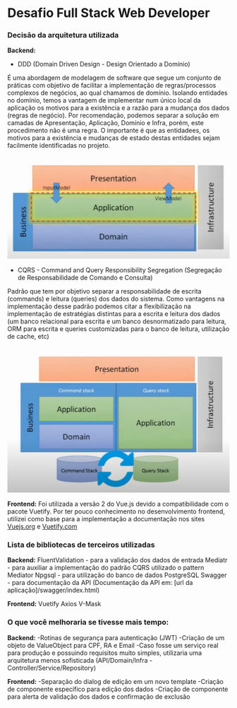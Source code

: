 # Desafio Full Stack Web Developer #

### Decisão da arquitetura utilizada

**Backend:**
- DDD (Domain Driven Design - Design Orientado a Domínio)

É uma abordagem de modelagem de software que segue um conjunto de práticas com objetivo de facilitar a implementação de regras/processos complexos de negócios, ao qual chamamos de domínio. Isolando entidades no domínio, temos a vantagem de implementar num único local da aplicação os motivos para a existência e a razão para a mudança dos dados (regras de negócio).
Por recomendação, podemos separar a solução em camadas de Apresentação, Aplicação, Domínio e Infra, porém, este procedimento não é uma regra. O importante é que as entidadees, os motivos para a existência e mudanças de estado destas entidades sejam facilmente identificadas no projeto.

![DDD](/img/DDD.png "DDD")


- CQRS - Command and Query Responsibility Segregation (Segregação de Responsabilidade de Comando e Consulta)

Padrão que tem por objetivo separar a responsabilidade de escrita (commands) e leitura (queries) dos dados do sistema. Como vantagens na implementação desse padrão podemos citar a flexibilização na implementação de estratégias distintas para a escrita e leitura dos dados (um banco relacional para escrita e um banco desnormatizado para leitura, ORM para escrita e queries customizadas para o banco de leitura, utilização de cache, etc)

![CQRS](/img/CQRS.png "CQRS")

**Frontend:**
Foi utilizada a versão 2 do Vue.js devido a compatibilidade com o pacote Vuetify. Por ter pouco conhecimento no desenvolvimento frontend, utilizei como base para a implementação a documentação nos sites [Vuejs.org][1] e [Vuetify.com][2]

### Lista de bibliotecas de terceiros utilizadas
**Backend:**
FluentValidation - para a validação dos dados de entrada
Mediatr - para auxiliar a implementação do padrão CQRS utilizado o pattern Mediator
Npgsql - para utilização do banco de dados PostgreSQL
Swagger - para documentação da API (Documentação da API em: [url da aplicação]/swagger/index.html)

**Frontend:**
Vuetify
Axios
V-Mask

### O que você melhoraria se tivesse mais tempo:
**Backend:**
-Rotinas de segurança para autenticação (JWT)
-Criação de um objeto de ValueObject para CPF, RA e Email
-Caso fosse um serviço real para produção e possuindo requisitos muito simples, utilizaria uma arquitetura menos sofisticada (API/Domain/Infra - Controller/Service/Repository)

**Frontend:**
-Separação do dialog de edição em um novo template
-Criação de componente específico para edição dos dados
-Criação de componente para alerta de validação dos dados e confirmação de exclusão

[1]: https://v2.vuejs.org/
[2]: https://vuetifyjs.com/
